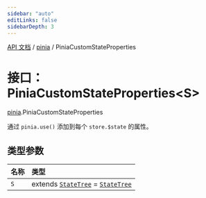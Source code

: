 ```yaml
---
sidebar: "auto"
editLinks: false
sidebarDepth: 3
---
```


[API 文档](../index.md) / [pinia](../modules/pinia.md) / PiniaCustomStateProperties

# 接口：PiniaCustomStateProperties<S\>

[pinia](../modules/pinia.md).PiniaCustomStateProperties

通过 `pinia.use()` 添加到每个 `store.$state` 的属性。

## 类型参数

| 名称 | 类型 |
| :------ | :------ |
| `S` | extends [`StateTree`](../modules/pinia.md#statetree) = [`StateTree`](../modules/pinia.md#statetree) |
